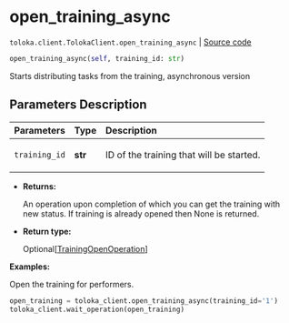 # open_training_async
`toloka.client.TolokaClient.open_training_async` | [Source code](https://github.com/Toloka/toloka-kit/blob/v0.1.26/src/client/__init__.py#L40)

```python
open_training_async(self, training_id: str)
```

Starts distributing tasks from the training, asynchronous version

## Parameters Description

| Parameters | Type | Description |
| :----------| :----| :-----------|
`training_id`|**str**|<p>ID of the training that will be started.</p>

* **Returns:**

  An operation upon completion of which you can get the training with new status. If
training is already opened then None is returned.

* **Return type:**

  Optional\[[TrainingOpenOperation](toloka.client.operations.TrainingOpenOperation.md)\]

**Examples:**

Open the training for performers.

```python
open_training = toloka_client.open_training_async(training_id='1')
toloka_client.wait_operation(open_training)
```
